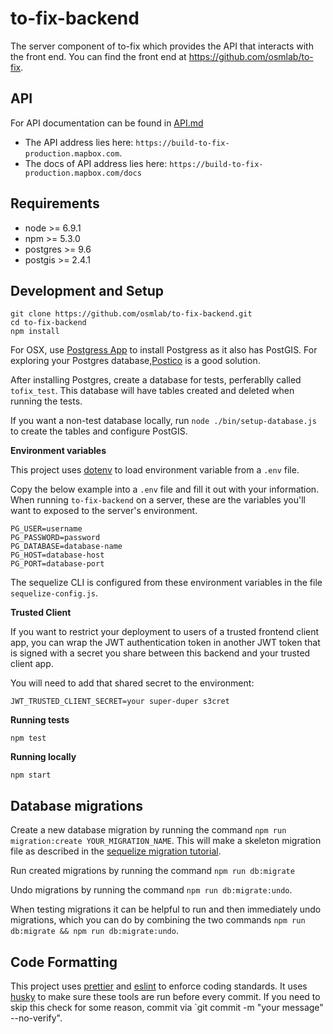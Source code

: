 # to-fix-backend

The server component of to-fix which provides the API that interacts with the front end. You can find the front end at https://github.com/osmlab/to-fix.

## API

For API documentation can be found in [API.md](https://github.com/osmlab/to-fix-backend/blob/master/API.md)

* The API address lies here: `https://build-to-fix-production.mapbox.com`.
* The docs of API address lies here: `https://build-to-fix-production.mapbox.com/docs`

## Requirements

* node >= 6.9.1
* npm >= 5.3.0
* postgres >= 9.6
* postgis >= 2.4.1

## Development and Setup

```
git clone https://github.com/osmlab/to-fix-backend.git
cd to-fix-backend
npm install
```

For OSX, use [Postgress App](http://postgresapp.com/) to install Postgress as it also has PostGIS. For exploring your Postgres database,[Postico](https://eggerapps.at/postico/) is a good solution.

After installing Postgres, create a database for tests, perferablly called `tofix_test`. This database will have tables created and deleted when running the tests.

If you want a non-test database locally, run `node ./bin/setup-database.js` to create the tables and configure PostGIS.

**Environment variables**

This project uses [dotenv](https://www.npmjs.com/package/dotenv) to load environment variable from a `.env` file.

Copy the below example into a `.env` file and fill it out with your information. When running `to-fix-backend` on a server, these are the variables you'll want to exposed to the server's environment.

```
PG_USER=username
PG_PASSWORD=password
PG_DATABASE=database-name
PG_HOST=database-host
PG_PORT=database-port
```

The sequelize CLI is configured from these environment variables in the file `sequelize-config.js`.

**Trusted Client**

If you want to restrict your deployment to users of a trusted frontend client app, you can wrap the
JWT authentication token in another JWT token that is signed with a secret you share between
this backend and your trusted client app.

You will need to add that shared secret to the environment:

```
JWT_TRUSTED_CLIENT_SECRET=your super-duper s3cret
```

**Running tests**

`npm test`

**Running locally**

`npm start`

## Database migrations

Create a new database migration by running the command `npm run migration:create YOUR_MIGRATION_NAME`. This will make a skeleton migration file as described in the [sequelize migration tutorial](http://docs.sequelizejs.com/manual/tutorial/migrations.html).

Run created migrations by running the command `npm run db:migrate`

Undo migrations by running the command `npm run db:migrate:undo`.

When testing migrations it can be helpful to run and then immediately undo migrations, which you can do by combining the two commands `npm run db:migrate && npm run db:migrate:undo`.

## Code Formatting

This project uses [prettier](https://www.npmjs.com/package/prettier) and [eslint](https://www.npmjs.com/package/eslint) to enforce coding standards. It uses [husky](https://www.npmjs.com/package/husky) to make sure these tools are run before every commit. If you need to skip this check for some reason, commit via `git commit -m "your message" --no-verify".
